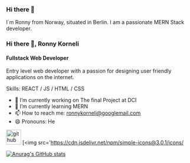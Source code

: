 ### Hi there 👋
I`m Ronny from Norway, situated in Berlin. I am a passionate MERN Stack developer.
### Hi there 👋, Ronny Korneli
#### Fullstack Web Developer
Entry level web developer with a passion for designing user friendly applications on the internet.


Skills:   REACT / JS / HTML / CSS

- 🔭 I’m currently working on The final Project at DCI 
- 🌱 I’m currently learning MERN 
- 📫 How to reach me: ronnykorneli@googlemail.com 
- 😄 Pronouns: He 


[<img src='https://cdn.jsdelivr.net/npm/simple-icons@3.0.1/icons/github.svg' alt='github' height='40'>](https://github.com/RonnyKorneli)  [<img src='https://cdn.jsdelivr.net/npm/simple-icons@3.0.1/icons/


[![Anurag's GitHub stats](https://github-readme-stats.vercel.app/api?username=RonnyKorneli)](https://github.com/anuraghazra/github-readme-stats)
